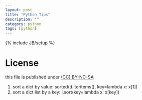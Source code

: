 ```yaml
---
layout: post
title: "Python Tips"
description: ""
category: python
tags: [python]
---
```

{% include JB/setup %}
# License
this file is published under [(CC) BY-NC-SA](http://creativecommons.org/licenses/by-nc-sa/3.0/)

1. sort a dict by value: sorted(d.iteritems(), key=lambda x: x[1])
2. sort a dict list by a key: l.sort(key=lambda x: x[key])
